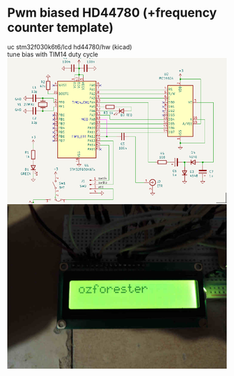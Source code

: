 # Pwm biased HD44780 (+frequency counter template)<br>
uc stm32f030k6t6/lcd hd44780/hw (kicad)<br>
tune bias with TIM14 duty cycle<br>
![plot](./schematics.png)
![plot](./breadboard.jpg)
